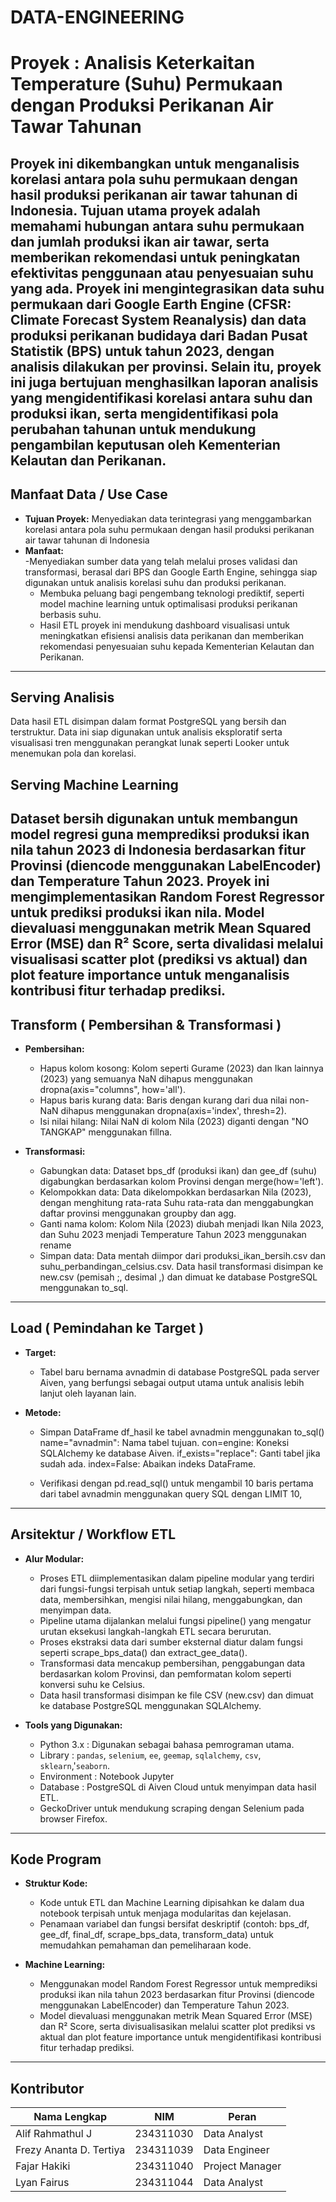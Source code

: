 # DATA-ENGINEERING  
# Proyek : Analisis Keterkaitan Temperature (Suhu) Permukaan dengan Produksi Perikanan Air Tawar Tahunan

Proyek ini dikembangkan untuk menganalisis korelasi antara pola suhu permukaan dengan hasil produksi perikanan air tawar tahunan di Indonesia. Tujuan utama proyek adalah memahami hubungan antara suhu permukaan dan jumlah produksi ikan air tawar, serta memberikan rekomendasi untuk peningkatan efektivitas penggunaan atau penyesuaian suhu yang ada. Proyek ini mengintegrasikan data suhu permukaan dari Google Earth Engine (CFSR: Climate Forecast System Reanalysis) dan data produksi perikanan budidaya dari Badan Pusat Statistik (BPS) untuk tahun 2023, dengan analisis dilakukan per provinsi. Selain itu, proyek ini juga bertujuan menghasilkan laporan analisis yang mengidentifikasi korelasi antara suhu dan produksi ikan, serta mengidentifikasi pola perubahan tahunan untuk mendukung pengambilan keputusan oleh Kementerian Kelautan dan Perikanan.
---

## Manfaat Data / Use Case  
- **Tujuan Proyek:** Menyediakan data terintegrasi yang menggambarkan korelasi antara pola suhu permukaan dengan hasil produksi perikanan air tawar tahunan di Indonesia
- **Manfaat:**  
  -Menyediakan sumber data yang telah melalui proses validasi dan transformasi, berasal dari BPS dan Google Earth Engine, sehingga siap digunakan untuk analisis korelasi suhu dan produksi perikanan.
  - Membuka peluang bagi pengembang teknologi prediktif, seperti model machine learning untuk optimalisasi produksi perikanan berbasis suhu.
  - Hasil ETL proyek ini mendukung dashboard visualisasi untuk meningkatkan efisiensi analisis data perikanan dan memberikan rekomendasi penyesuaian suhu kepada Kementerian Kelautan dan Perikanan.

---

## Serving Analisis  
Data hasil ETL disimpan dalam format PostgreSQL yang bersih dan terstruktur. Data ini siap digunakan untuk analisis eksploratif serta visualisasi tren menggunakan perangkat lunak seperti Looker untuk menemukan pola dan korelasi.

## Serving Machine Learning  
Dataset bersih digunakan untuk membangun model regresi guna memprediksi produksi ikan nila tahun 2023 di Indonesia berdasarkan fitur Provinsi (diencode menggunakan LabelEncoder) dan Temperature Tahun 2023. Proyek ini mengimplementasikan Random Forest Regressor untuk prediksi produksi ikan nila. Model dievaluasi menggunakan metrik Mean Squared Error (MSE) dan R² Score, serta divalidasi melalui visualisasi scatter plot (prediksi vs aktual) dan plot feature importance untuk menganalisis kontribusi fitur terhadap prediksi.
---

## Transform ( Pembersihan & Transformasi )   
- **Pembersihan:**  
  - Hapus kolom kosong: Kolom seperti Gurame (2023) dan Ikan lainnya (2023) yang semuanya NaN dihapus menggunakan dropna(axis="columns", how='all').  
  - Hapus baris kurang data: Baris dengan kurang dari dua nilai non-NaN dihapus menggunakan dropna(axis='index', thresh=2).
  - Isi nilai hilang: Nilai NaN di kolom Nila (2023) diganti dengan "NO TANGKAP" menggunakan fillna.

- **Transformasi:**  
  - Gabungkan data: Dataset bps_df (produksi ikan) dan gee_df (suhu) digabungkan berdasarkan kolom Provinsi dengan merge(how='left').
  - Kelompokkan data: Data dikelompokkan berdasarkan Nila (2023), dengan menghitung rata-rata Suhu rata-rata dan menggabungkan daftar provinsi menggunakan groupby dan agg.
  - Ganti nama kolom: Kolom Nila (2023) diubah menjadi Ikan Nila 2023, dan Suhu 2023 menjadi Temperature Tahun 2023 menggunakan rename
  - Simpan data: 
  Data mentah diimpor dari produksi_ikan_bersih.csv dan suhu_perbandingan_celsius.csv.
  Data hasil transformasi disimpan ke new.csv (pemisah ;, desimal ,) dan dimuat ke database PostgreSQL menggunakan to_sql.
  

---

## Load ( Pemindahan ke Target ) 
- **Target:**  
  - Tabel baru bernama avnadmin di database PostgreSQL pada server Aiven, yang berfungsi sebagai output utama untuk analisis lebih lanjut oleh layanan lain.

- **Metode:**  
  - Simpan DataFrame df_hasil ke tabel avnadmin menggunakan to_sql()
    name="avnadmin": Nama tabel tujuan.
    con=engine: Koneksi SQLAlchemy ke database Aiven.
    if_exists="replace": Ganti tabel jika sudah ada.
    index=False: Abaikan indeks DataFrame.

  - Verifikasi dengan pd.read_sql() untuk mengambil 10 baris pertama dari tabel avnadmin menggunakan query SQL dengan LIMIT 10,

---

## Arsitektur / Workflow ETL  
- **Alur Modular:**  
  - Proses ETL diimplementasikan dalam pipeline modular yang terdiri dari fungsi-fungsi terpisah untuk setiap langkah, seperti membaca data, membersihkan, mengisi nilai hilang, menggabungkan, dan menyimpan data.
  - Pipeline utama dijalankan melalui fungsi pipeline() yang mengatur urutan eksekusi langkah-langkah ETL secara berurutan.
  - Proses ekstraksi data dari sumber eksternal diatur dalam fungsi seperti scrape_bps_data() dan extract_gee_data().
  - Transformasi data mencakup pembersihan, penggabungan data berdasarkan kolom Provinsi, dan pemformatan kolom seperti konversi suhu ke Celsius.
  - Data hasil transformasi disimpan ke file CSV (new.csv) dan dimuat ke database PostgreSQL menggunakan SQLAlchemy.

- **Tools yang Digunakan:**  
  - Python 3.x : Digunakan sebagai bahasa pemrograman utama.
  - Library : `pandas`, `selenium`, `ee`, `geemap`, `sqlalchemy`, `csv`, `sklearn`,'`seaborn`.
  - Environment : Notebook Jupyter
  - Database : PostgreSQL di Aiven Cloud untuk menyimpan data hasil ETL.
  - GeckoDriver untuk mendukung scraping dengan Selenium pada browser Firefox.

---

## Kode Program  
- **Struktur Kode:**  
  - Kode untuk ETL dan Machine Learning dipisahkan ke dalam dua notebook terpisah untuk menjaga modularitas dan kejelasan.
  - Penamaan variabel dan fungsi bersifat deskriptif (contoh: bps_df, gee_df, final_df, scrape_bps_data, transform_data) untuk memudahkan pemahaman dan pemeliharaan kode.
    
- **Machine Learning:**  
  - Menggunakan model Random Forest Regressor untuk memprediksi produksi ikan nila tahun 2023 berdasarkan fitur Provinsi (diencode menggunakan LabelEncoder) dan Temperature Tahun 2023.
  - Model dievaluasi menggunakan metrik Mean Squared Error (MSE) dan R² Score, serta divisualisasikan melalui scatter plot prediksi vs aktual dan plot feature importance untuk mengidentifikasi kontribusi fitur terhadap prediksi.  

---

## Kontributor

| Nama Lengkap                     | NIM         | Peran                |
|----------------------------------|-------------|----------------------|
| Alif Rahmathul J                 | 234311030   | Data Analyst         |
| Frezy Ananta D. Tertiya          | 234311039   | Data Engineer        |
| Fajar Hakiki                     | 234311040   | Project Manager      |
| Lyan Fairus                  	   | 234311044   | Data Analyst        	|
